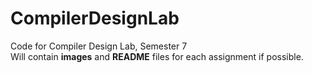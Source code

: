 # CompilerDesignLab
Code for Compiler Design Lab, Semester 7  
Will contain **images** and **README** files for each assignment if possible.
